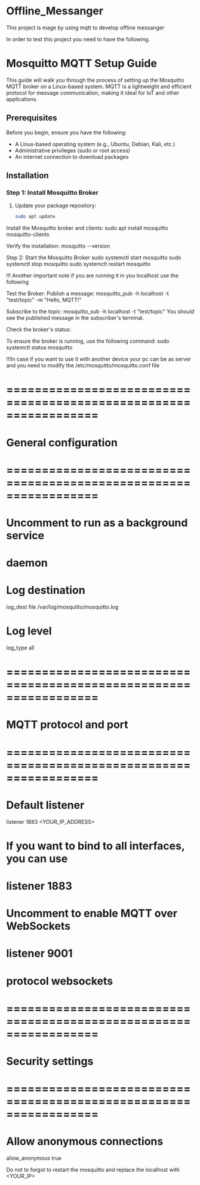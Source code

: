 # Offline_Messanger
This project is mage by using mqtt to develop offline messanger

In order to test this project you need to have the following.

# Mosquitto MQTT Setup Guide

This guide will walk you through the process of setting up the Mosquitto MQTT broker on a Linux-based system. MQTT is a lightweight and efficient protocol for message communication, making it ideal for IoT and other applications.

## Prerequisites

Before you begin, ensure you have the following:

- A Linux-based operating system (e.g., Ubuntu, Debian, Kali, etc.)
- Administrative privileges (sudo or root access)
- An internet connection to download packages

## Installation

### Step 1: Install Mosquitto Broker

1. Update your package repository:

   ```bash
   sudo apt update
Install the Mosquitto broker and clients:
sudo apt install mosquitto mosquitto-clients

Verify the installation:
mosquitto --version

Step 2: Start the Mosquitto Broker
sudo systemctl start mosquitto
sudo systemctl stop mosquitto
sudo systemctl restart mosquitto

!!! Another important note if you are running it in you localhost use the following

Test the Broker:
Publish a message:
mosquitto_pub -h localhost -t "test/topic" -m "Hello, MQTT!"

Subscribe to the topic:
mosquitto_sub -h localhost -t "test/topic"
You should see the published message in the subscriber's terminal.

Check the broker's status:

To ensure the broker is running, use the following command:
sudo systemctl status mosquitto


!!!In case if you want to use it with another device your pc can be as server and you need to modify the /etc/mosquitto/mosquitto.conf file

# =================================================================
# General configuration
# =================================================================

# Uncomment to run as a background service
# daemon

# Log destination
log_dest file /var/log/mosquitto/mosquitto.log

# Log level
log_type all

# =================================================================
# MQTT protocol and port
# =================================================================

# Default listener
listener 1883 <YOUR_IP_ADDRESS>
# If you want to bind to all interfaces, you can use
# listener 1883

# Uncomment to enable MQTT over WebSockets
# listener 9001
# protocol websockets

# =================================================================
# Security settings
# =================================================================

# Allow anonymous connections
allow_anonymous true


Do not to forgot to restart the mosquitto and replace the localhost with <YOUR_IP>



